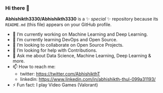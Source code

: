 ### Hi there 👋


**Abhishikth3330/Abhishikth3330** is a ✨ _special_ ✨ repository because its `README.md` (this file) appears on your GitHub profile.

- 🔭 I’m currently working on Machine Learning and Deep Learning.
- 🌱 I’m currently learning DevOps and Open Source.
- 👯 I’m looking to collaborate on Open Source Projects.
- 🤔 I’m looking for help with Contributions.
- 💬 Ask me about Data Science, Machine Learning, Deep Learning & more.
- 📫 How to reach me: 
    - twitter: https://twitter.com/AbhishikthT
    - linkedin: https://www.linkedin.com/in/abhishikth-thul-099a31193/
- ⚡ Fun fact: I play Video Games (Valorant)
